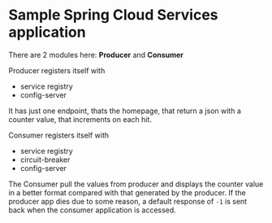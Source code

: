 # Sample Spring Cloud Services application

There are 2 modules here: **Producer** and **Consumer**

Producer registers itself with 
- service registry
- config-server

It has just one endpoint, thats the homepage, that return a json with a counter value, that increments on each hit.

Consumer registers itself with 
- service registry
- circuit-breaker
- config-server

The Consumer pull the values from producer and displays the counter value in a better format compared with that generated by the producer. If the producer app dies due to some reason, a default response of `-1` is sent back when the consumer application is accessed.